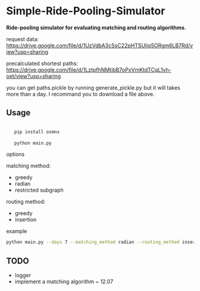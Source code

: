 # Simple-Ride-Pooling-Simulator

<b>Ride-pooling simulator for evaluating matching and routing
algorithms.</b>



request data:
https://drive.google.com/file/d/1UzVdbA3cSsC22pHTSUliq5ORgm6LB7Rd/view?usp=sharing

precalculated shortest paths:
https://drive.google.com/file/d/1LztpfhNMtibB7oPxVmKtdTCqL1vh-oet/view?usp=sharing

you can get paths.pickle by running generate_pickle.py but it will takes more than a day. I recommand you to download a file above.

## Usage

 ```bash
 
    pip install osmnx
    
    python main.py

 ```
 
 options
 
 matching method:
 - greedy
 - radian
 - restricted subgraph
 
 routing method:
 - greedy
 - insertion


 example
 
 ```bash
 python main.py --days 7 --matching_method radian --routing_method insertion --vehicles 1000
 ```
## TODO

- logger
- implement a matching algorithm ~ 12.07
